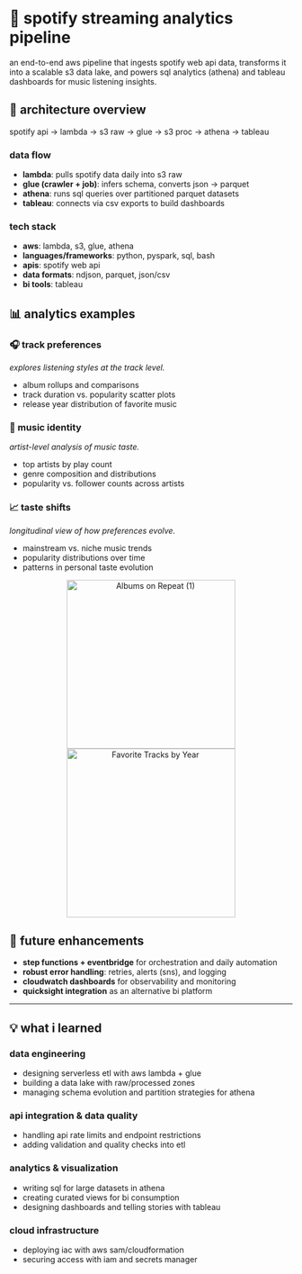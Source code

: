 # 🎵 spotify streaming analytics pipeline
an end-to-end aws pipeline that ingests spotify web api data, transforms it into a scalable s3 data lake, and powers sql analytics (athena) and tableau dashboards for music listening insights.

## 🔨 architecture overview
spotify api → lambda → s3 raw → glue → s3 proc → athena → tableau

### **data flow**
- **lambda**: pulls spotify data daily into s3 raw  
- **glue (crawler + job)**: infers schema, converts json → parquet  
- **athena**: runs sql queries over partitioned parquet datasets  
- **tableau**: connects via csv exports to build dashboards  

### **tech stack**
- **aws**: lambda, s3, glue, athena
- **languages/frameworks**: python, pyspark, sql, bash  
- **apis**: spotify web api  
- **data formats**: ndjson, parquet, json/csv
- **bi tools**: tableau  

## 📊 analytics examples

### 🎧 track preferences  
*explores listening styles at the track level.*  
- album rollups and comparisons  
- track duration vs. popularity scatter plots  
- release year distribution of favorite music  

### 🎤 music identity  
*artist-level analysis of music taste.*  
- top artists by play count  
- genre composition and distributions  
- popularity vs. follower counts across artists  

### 📈 taste shifts  
*longitudinal view of how preferences evolve.*  
- mainstream vs. niche music trends  
- popularity distributions over time  
- patterns in personal taste evolution

<p align="center">
   <img height="300" alt="Albums on Repeat (1)" src="https://github.com/user-attachments/assets/576297f8-0a54-41b3-8248-844ea1a81192" />
  <img src="https://github.com/user-attachments/assets/4f1cc1ba-0a5e-4976-8602-59ddc6d9cdc7" alt="Favorite Tracks by Year" height="300"/>
</p>


## 🚀 future enhancements
- **step functions + eventbridge** for orchestration and daily automation  
- **robust error handling**: retries, alerts (sns), and logging  
- **cloudwatch dashboards** for observability and monitoring  
- **quicksight integration** as an alternative bi platform  

---

## 💡 what i learned

### **data engineering**
- designing serverless etl with aws lambda + glue  
- building a data lake with raw/processed zones  
- managing schema evolution and partition strategies for athena  

### **api integration & data quality**
- handling api rate limits and endpoint restrictions  
- adding validation and quality checks into etl  

### **analytics & visualization**
- writing sql for large datasets in athena  
- creating curated views for bi consumption  
- designing dashboards and telling stories with tableau  

### **cloud infrastructure**
- deploying iac with aws sam/cloudformation  
- securing access with iam and secrets manager  

